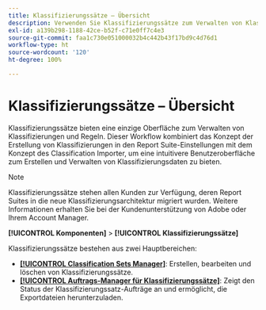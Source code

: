 ```yaml
---
title: Klassifizierungssätze – Übersicht
description: Verwenden Sie Klassifizierungssätze zum Verwalten von Klassifizierungsdaten.
exl-id: a139b298-1188-42ce-b52f-c71e0ff7c4e3
source-git-commit: faa1c730e051000032b4c442b43f17bd9c4d76d1
workflow-type: ht
source-wordcount: '120'
ht-degree: 100%

---
```


# Klassifizierungssätze – Übersicht

Klassifizierungssätze bieten eine einzige Oberfläche zum Verwalten von Klassifizierungen und Regeln. Dieser Workflow kombiniert das Konzept der Erstellung von Klassifizierungen in den Report Suite-Einstellungen mit dem Konzept des Classification Importer, um eine intuitivere Benutzeroberfläche zum Erstellen und Verwalten von Klassifizierungsdaten zu bieten.

>[!NOTE]
>
>Klassifizierungssätze stehen allen Kunden zur Verfügung, deren Report Suites in die neue Klassifizierungsarchitektur migriert wurden. Weitere Informationen erhalten Sie bei der Kundenunterstützung von Adobe oder Ihrem Account Manager.

**[!UICONTROL Komponenten]** > **[!UICONTROL Klassifizierungssätze]**

Klassifizierungssätze bestehen aus zwei Hauptbereichen:

* [**[!UICONTROL Classification Sets Manager]**](set-manager.md): Erstellen, bearbeiten und löschen von Klassifizierungssätze.
* [**[!UICONTROL Auftrags-Manager für Klassifizierungssätze]**](job-manager.md): Zeigt den Status der Klassifizierungssatz-Aufträge an und ermöglicht, die Exportdateien herunterzuladen.
